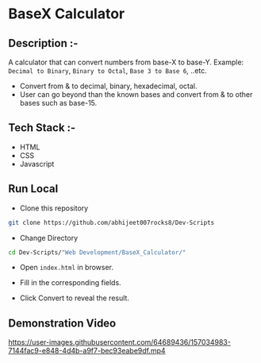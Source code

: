 # BaseX Calculator

## Description :-

A calculator that can convert numbers from base-X to base-Y. Example: `` Decimal to Binary ``, `` Binary to Octal ``, `` Base 3 to Base 6 ``, ..etc.

- Convert from & to decimal, binary, hexadecimal, octal.
- User can go beyond than the known bases and convert from & to other bases such as base-15.

## Tech Stack :-

- HTML
- CSS
- Javascript

## Run Local

* Clone this repository

```bash
git clone https://github.com/abhijeet007rocks8/Dev-Scripts
```

* Change Directory

```bash
cd Dev-Scripts/"Web Development/BaseX_Calculator/"
```

* Open `index.html` in browser.

* Fill in the corresponding fields.

* Click Convert to reveal the result.

## Demonstration Video

https://user-images.githubusercontent.com/64689436/157034983-7144fac9-e848-4d4b-a9f7-bec93eabe9df.mp4

